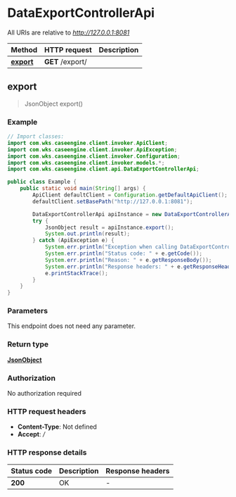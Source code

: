 # DataExportControllerApi

All URIs are relative to *http://127.0.0.1:8081*

| Method | HTTP request | Description |
|------------- | ------------- | -------------|
| [**export**](DataExportControllerApi.md#export) | **GET** /export/ |  |



## export

> JsonObject export()



### Example

```java
// Import classes:
import com.wks.caseengine.client.invoker.ApiClient;
import com.wks.caseengine.client.invoker.ApiException;
import com.wks.caseengine.client.invoker.Configuration;
import com.wks.caseengine.client.invoker.models.*;
import com.wks.caseengine.client.api.DataExportControllerApi;

public class Example {
    public static void main(String[] args) {
        ApiClient defaultClient = Configuration.getDefaultApiClient();
        defaultClient.setBasePath("http://127.0.0.1:8081");

        DataExportControllerApi apiInstance = new DataExportControllerApi(defaultClient);
        try {
            JsonObject result = apiInstance.export();
            System.out.println(result);
        } catch (ApiException e) {
            System.err.println("Exception when calling DataExportControllerApi#export");
            System.err.println("Status code: " + e.getCode());
            System.err.println("Reason: " + e.getResponseBody());
            System.err.println("Response headers: " + e.getResponseHeaders());
            e.printStackTrace();
        }
    }
}
```

### Parameters

This endpoint does not need any parameter.

### Return type

[**JsonObject**](JsonObject.md)

### Authorization

No authorization required

### HTTP request headers

- **Content-Type**: Not defined
- **Accept**: */*


### HTTP response details
| Status code | Description | Response headers |
|-------------|-------------|------------------|
| **200** | OK |  -  |

